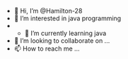 - 👋 Hi, I’m @Hamilton-28
- 👀 I’m interested in java programming
- - 🌱 I’m currently learning java
- 💞️ I’m looking to collaborate on ...
- 📫 How to reach me ...

<!---
Hamilton-28/Hamilton-28 is a ✨ special ✨ repository because its `README.md` (this file) appears on your GitHub profile.
You can click the Preview link to take a look at your changes.
--->
